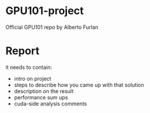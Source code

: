# GPU101-project
Official GPU101 repo by Alberto Furlan

# Report 
it needs to contain:
- intro on project
- steps to describe how you came up with that solution
- description on the result
- performance sum ups
- cuda-side analysis comments
